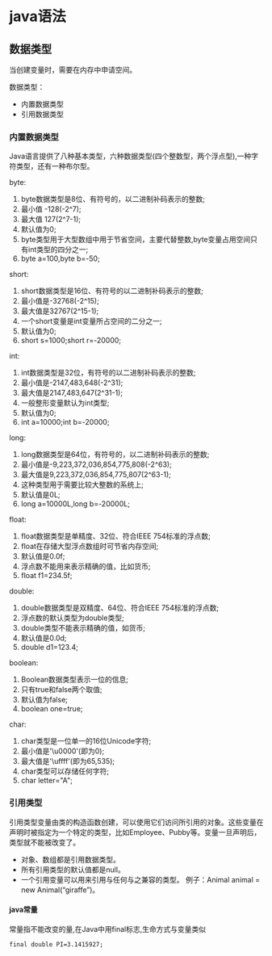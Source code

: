 # java语法
## 数据类型
当创建变量时，需要在内存中申请空间。

数据类型：
+ 内置数据类型
+ 引用数据类型
### 内置数据类型
Java语言提供了八种基本类型，六种数据类型(四个整数型，两个浮点型),一种字符类型，还有一种布尔型。

byte:
1. byte数据类型是8位、有符号的，以二进制补码表示的整数;
2. 最小值 -128(-2^7);
3. 最大值 127(2^7-1);
4. 默认值为0;
5. byte类型用于大型数组中用于节省空间，主要代替整数,byte变量占用空间只有int类型的四分之一;
6. byte a=100,byte b=-50;

short:
1. short数据类型是16位、有符号的以二进制补码表示的整数;
2. 最小值是-32768(-2^15);
3. 最大值是32767(2^15-1);
4. 一个short变量是int变量所占空间的二分之一;
5. 默认值为0;
6. short s=1000;short r=-20000;

int:
1. int数据类型是32位，有符号的以二进制补码表示的整数;
2. 最小值是-2147,483,648(-2^31);
3. 最大值是2147,483,647(2^31-1);
4. 一般整形变量默认为int类型;
5. 默认值为0;
6. int a=10000;int b=-20000;

long:
1. long数据类型是64位，有符号的，以二进制补码表示的整数;
2. 最小值是-9,223,372,036,854,775,808(-2^63);
3. 最大值是9,223,372,036,854,775,807(2^63-1);
4. 这种类型用于需要比较大整数的系统上;
5. 默认值是0L;
6. long a=10000L,long b=-20000L;

float:
1. float数据类型是单精度、32位、符合IEEE 754标准的浮点数;
2. float在存储大型浮点数组时可节省内存空间;
3. 默认值是0.0f;
4. 浮点数不能用来表示精确的值，比如货币;
5. float f1=234.5f;

double:
1. double数据类型是双精度、64位、符合IEEE 754标准的浮点数;
2. 浮点数的默认类型为double类型;
3. double类型不能表示精确的值，如货币;
4. 默认值是0.0d;
5. double d1=123.4;

boolean:
1. Boolean数据类型表示一位的信息;
2. 只有true和false两个取值;
3. 默认值为false;
4. boolean one=true;

char:
1. char类型是一位单一的16位Unicode字符;
2. 最小值是'\u0000'(即为0);
3. 最大值是'\uffff'(即为65,535);
4. char类型可以存储任何字符;
5. char letter="A";


### 引用类型
引用类型变量由类的构造函数创建，可以使用它们访问所引用的对象。这些变量在声明时被指定为一个特定的类型，比如Employee、Pubby等。变量一旦声明后，类型就不能被改变了。
+ 对象、数组都是引用数据类型。
+ 所有引用类型的默认值都是null。
+ 一个引用变量可以用来引用与任何与之兼容的类型。
例子：Animal animal = new Animal(“giraffe”)。

#### java常量
常量指不能改变的量,在Java中用final标志,生命方式与变量类似
```
final double PI=3.1415927;
```